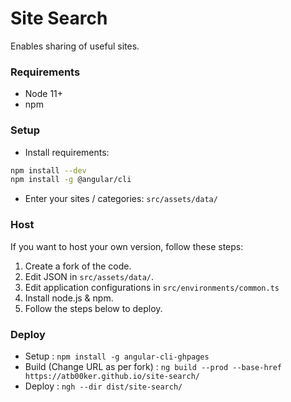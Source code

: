 # Site Search

Enables sharing of useful sites.

### Requirements

- Node 11+
- npm

### Setup

- Install requirements:
```bash
npm install --dev
npm install -g @angular/cli
```

- Enter your sites / categories: `src/assets/data/`

### Host

If you want to host your own version, follow these steps:

1. Create a fork of the code.
2. Edit JSON in `src/assets/data/`.
3. Edit application configurations in `src/environments/common.ts`
3. Install node.js & npm.
5. Follow the steps below to deploy.

### Deploy

- Setup                          : `npm install -g angular-cli-ghpages`
- Build (Change URL as per fork) : `ng build --prod --base-href https://atb00ker.github.io/site-search/`
- Deploy                         : `ngh --dir dist/site-search/`
